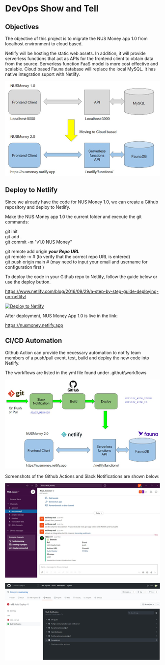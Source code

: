 # DevOps Show and Tell 

## Objectives

The objective of this project is to migrate the NUS Money app 1.0 from localhost environment to cloud based.

Netlify will be hosting the static web assets. In addition, it will provide serverless functions that act as APIs for the frontend client to obtain data from the source. Serverless function FaaS model is more cost effective and scalable. Cloud based Fauna database will replace the local MySQL. It has native integration suport with Netlify.


![](/images/NUSmoney20.jpg)


## Deploy to Netlify

Since we already have the code for NUS Money 1.0, we can create a Github repository and deploy to Netlify.

Make the NUS Money app 1.0 the current folder and execute the git commands:

git init  
git add .  
git commit -m "v1.0 NUS Money"  

git remote add origin _**your Repo URL**_  
git remote -v    # (to verify that the correct repo URL is entered)  
git push origin main    # (may need to input your email and username for configuration first )  

To deploy the code in your Github repo to Netlify, follow the guide below or use the deploy button.  

https://www.netlify.com/blog/2016/09/29/a-step-by-step-guide-deploying-on-netlify/


<a href="https://app.netlify.com/start/deploy?repository=https://github.com/Seowyh/nusmoney"><img src="https://www.netlify.com/img/deploy/button.svg" alt="Deploy to Netlify"></a>


After deployment, NUS Money App 1.0 is live in the link:  

https://nusmoney.netlify.app  


## CI/CD Automation

Github Action can provide the necessary automation to notify team members of a push/pull event, test, build and deploy the new code into Netlify.  

The workflows are listed in the yml file found under .github\workflows  

![](/images/Github_workflow.jpg)

Screenshots of the Github Actions and Slack Notifications are shown below:  

![](/images/Slack_Message.jpg)

![](/images/Action_Slack.jpg)
